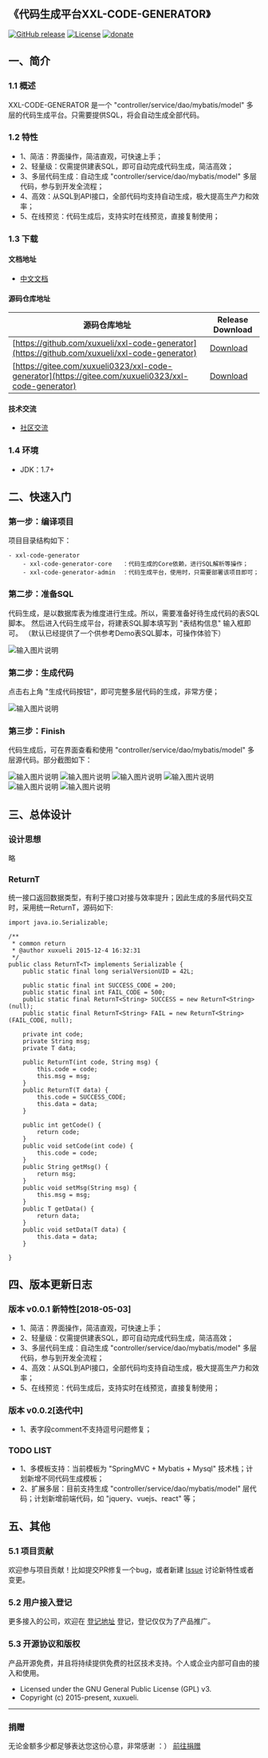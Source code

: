 ## 《代码生成平台XXL-CODE-GENERATOR》

[![GitHub release](https://img.shields.io/github/release/xuxueli/xxl-code-generator.svg)](https://github.com/xuxueli/xxl-code-generator/releases)
[![License](https://img.shields.io/badge/license-GPLv3-blue.svg)](http://www.gnu.org/licenses/gpl-3.0.html)
[![donate](https://img.shields.io/badge/%24-donate-ff69b4.svg?style=flat-square)](http://www.xuxueli.com/page/donate.html)

## 一、简介

### 1.1 概述
XXL-CODE-GENERATOR 是一个 "controller/service/dao/mybatis/model" 多层的代码生成平台。只需要提供SQL，将会自动生成全部代码。

### 1.2 特性
- 1、简洁：界面操作，简洁直观，可快速上手；
- 2、轻量级：仅需提供建表SQL，即可自动完成代码生成，简洁高效；
- 3、多层代码生成：自动生成  "controller/service/dao/mybatis/model" 多层代码，参与到开发全流程；
- 4、高效：从SQL到API接口，全部代码均支持自动生成，极大提高生产力和效率； 
- 5、在线预览：代码生成后，支持实时在线预览，直接复制使用；


### 1.3 下载

#### 文档地址

- [中文文档](http://www.xuxueli.com/xxl-code-generator/)

#### 源码仓库地址

源码仓库地址 | Release Download
--- | ---
[https://github.com/xuxueli/xxl-code-generator](https://github.com/xuxueli/xxl-code-generator) | [Download](https://github.com/xuxueli/xxl-code-generator/releases)
[https://gitee.com/xuxueli0323/xxl-code-generator](https://gitee.com/xuxueli0323/xxl-code-generator) | [Download](https://gitee.com/xuxueli0323/xxl-code-generator/releases)  


#### 技术交流
- [社区交流](http://www.xuxueli.com/page/community.html)

### 1.4 环境
- JDK：1.7+


## 二、快速入门

### 第一步：编译项目
项目目录结构如下：
```
- xxl-code-generator
    - xxl-code-generator-core   ：代码生成的Core依赖，进行SQL解析等操作；
    - xxl-code-generator-admin  ：代码生成平台，使用时，只需要部署该项目即可；
```

### 第二步：准备SQL
代码生成，是以数据库表为维度进行生成。所以，需要准备好待生成代码的表SQL脚本。
然后进入代码生成平台，将建表SQL脚本填写到 "表结构信息" 输入框即可。
（默认已经提供了一个供参考Demo表SQL脚本，可操作体验下）

![输入图片说明](https://raw.githubusercontent.com/xuxueli/xxl-code-generator/master/doc/images/img_01.png "在这里输入图片标题")


### 第二步：生成代码
点击右上角 "生成代码按钮"，即可完整多层代码的生成，非常方便；

![输入图片说明](https://raw.githubusercontent.com/xuxueli/xxl-code-generator/master/doc/images/img_02.png "在这里输入图片标题")


### 第三步：Finish
代码生成后，可在界面查看和使用 "controller/service/dao/mybatis/model" 多层源代码。部分截图如下：

![输入图片说明](https://raw.githubusercontent.com/xuxueli/xxl-code-generator/master/doc/images/img_03.png "在这里输入图片标题")
![输入图片说明](https://raw.githubusercontent.com/xuxueli/xxl-code-generator/master/doc/images/img_04.png "在这里输入图片标题")
![输入图片说明](https://raw.githubusercontent.com/xuxueli/xxl-code-generator/master/doc/images/img_05.png "在这里输入图片标题")
![输入图片说明](https://raw.githubusercontent.com/xuxueli/xxl-code-generator/master/doc/images/img_06.png "在这里输入图片标题")
![输入图片说明](https://raw.githubusercontent.com/xuxueli/xxl-code-generator/master/doc/images/img_07.png "在这里输入图片标题")
![输入图片说明](https://raw.githubusercontent.com/xuxueli/xxl-code-generator/master/doc/images/img_08.png "在这里输入图片标题")


## 三、总体设计

### 设计思想
略

### ReturnT
统一接口返回数据类型，有利于接口对接与效率提升；因此生成的多层代码交互时，采用统一ReturnT，源码如下:
```
import java.io.Serializable;

/**
 * common return
 * @author xuxueli 2015-12-4 16:32:31
 */
public class ReturnT<T> implements Serializable {
	public static final long serialVersionUID = 42L;

	public static final int SUCCESS_CODE = 200;
	public static final int FAIL_CODE = 500;
	public static final ReturnT<String> SUCCESS = new ReturnT<String>(null);
	public static final ReturnT<String> FAIL = new ReturnT<String>(FAIL_CODE, null);
	
	private int code;
	private String msg;
	private T data;
	
	public ReturnT(int code, String msg) {
		this.code = code;
		this.msg = msg;
	}
	public ReturnT(T data) {
		this.code = SUCCESS_CODE;
		this.data = data;
	}
	
	public int getCode() {
		return code;
	}
	public void setCode(int code) {
		this.code = code;
	}
	public String getMsg() {
		return msg;
	}
	public void setMsg(String msg) {
		this.msg = msg;
	}
	public T getData() {
		return data;
	}
	public void setData(T data) {
		this.data = data;
	}

}

```


## 四、版本更新日志
### 版本 v0.0.1 新特性[2018-05-03]
- 1、简洁：界面操作，简洁直观，可快速上手；
- 2、轻量级：仅需提供建表SQL，即可自动完成代码生成，简洁高效；
- 3、多层代码生成：自动生成  "controller/service/dao/mybatis/model" 多层代码，参与到开发全流程；
- 4、高效：从SQL到API接口，全部代码均支持自动生成，极大提高生产力和效率； 
- 5、在线预览：代码生成后，支持实时在线预览，直接复制使用；

### 版本 v0.0.2[迭代中]
- 1、表字段comment不支持逗号问题修复；

### TODO LIST
- 1、多模板支持：当前模板为 "SpringMVC + Mybatis + Mysql" 技术栈；计划新增不同代码生成模板；
- 2、扩展多层：目前支持生成 "controller/service/dao/mybatis/model" 层代码；计划新增前端代码，如 "jquery、vuejs、react" 等；

## 五、其他

### 5.1 项目贡献
欢迎参与项目贡献！比如提交PR修复一个bug，或者新建 [Issue](https://github.com/xuxueli/xxl-code-generator/issues/) 讨论新特性或者变更。

### 5.2 用户接入登记
更多接入的公司，欢迎在 [登记地址](https://github.com/xuxueli/xxl-code-generator/issues/1 ) 登记，登记仅仅为了产品推广。

### 5.3 开源协议和版权
产品开源免费，并且将持续提供免费的社区技术支持。个人或企业内部可自由的接入和使用。

- Licensed under the GNU General Public License (GPL) v3.
- Copyright (c) 2015-present, xuxueli.

---
### 捐赠
无论金额多少都足够表达您这份心意，非常感谢 ：）      [前往捐赠](http://www.xuxueli.com/page/donate.html )